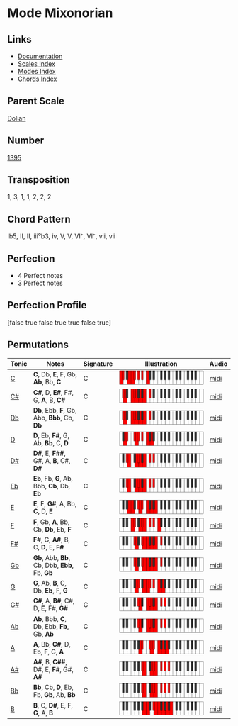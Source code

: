 # Mode Mixonorian

## Links

- [Documentation](README.md)
- [Scales Index](Scales.md)
- [Modes Index](Modes.md)
- [Chords Index](Chords.md)

## Parent Scale

[Dolian](ScaleDolian.md)

## Number

[1395](https://ianring.com/musictheory/scales/1395)

## Transposition

1, 3, 1, 1, 2, 2, 2

## Chord Pattern

Ib5, II, II, iii⁰b3, iv, V, V, VI⁺, VI⁺, vii, vii

## Perfection

- 4 Perfect notes
- 3 Perfect notes

## Perfection Profile

[false true false true true false true]

## Permutations

| Tonic | Notes | Signature | Illustration | Audio |
|-------|-------|-----------|--------------|-------|
| [C](ModeCNaturalMixonorian.md) | **C**, Db, **E**, F, Gb, **Ab**, Bb, **C** | C | ![CNaturalMixonorian](ModeCNaturalMixonorian.png) | [midi](https://github.com/edipermadi/music/blob/main/docs/ModeCNaturalMixonorian.mid?raw=true) |
| [C#](ModeCSharpMixonorian.md) | **C#**, D, **E#**, F#, G, **A**, B, **C#** | C | ![CSharpMixonorian](ModeCSharpMixonorian.png) | [midi](https://github.com/edipermadi/music/blob/main/docs/ModeCSharpMixonorian.mid?raw=true) |
| [Db](ModeDFlatMixonorian.md) | **Db**, Ebb, **F**, Gb, Abb, **Bbb**, Cb, **Db** | C | ![DFlatMixonorian](ModeDFlatMixonorian.png) | [midi](https://github.com/edipermadi/music/blob/main/docs/ModeDFlatMixonorian.mid?raw=true) |
| [D](ModeDNaturalMixonorian.md) | **D**, Eb, **F#**, G, Ab, **Bb**, C, **D** | C | ![DNaturalMixonorian](ModeDNaturalMixonorian.png) | [midi](https://github.com/edipermadi/music/blob/main/docs/ModeDNaturalMixonorian.mid?raw=true) |
| [D#](ModeDSharpMixonorian.md) | **D#**, E, **F##**, G#, A, **B**, C#, **D#** | C | ![DSharpMixonorian](ModeDSharpMixonorian.png) | [midi](https://github.com/edipermadi/music/blob/main/docs/ModeDSharpMixonorian.mid?raw=true) |
| [Eb](ModeEFlatMixonorian.md) | **Eb**, Fb, **G**, Ab, Bbb, **Cb**, Db, **Eb** | C | ![EFlatMixonorian](ModeEFlatMixonorian.png) | [midi](https://github.com/edipermadi/music/blob/main/docs/ModeEFlatMixonorian.mid?raw=true) |
| [E](ModeENaturalMixonorian.md) | **E**, F, **G#**, A, Bb, **C**, D, **E** | C | ![ENaturalMixonorian](ModeENaturalMixonorian.png) | [midi](https://github.com/edipermadi/music/blob/main/docs/ModeENaturalMixonorian.mid?raw=true) |
| [F](ModeFNaturalMixonorian.md) | **F**, Gb, **A**, Bb, Cb, **Db**, Eb, **F** | C | ![FNaturalMixonorian](ModeFNaturalMixonorian.png) | [midi](https://github.com/edipermadi/music/blob/main/docs/ModeFNaturalMixonorian.mid?raw=true) |
| [F#](ModeFSharpMixonorian.md) | **F#**, G, **A#**, B, C, **D**, E, **F#** | C | ![FSharpMixonorian](ModeFSharpMixonorian.png) | [midi](https://github.com/edipermadi/music/blob/main/docs/ModeFSharpMixonorian.mid?raw=true) |
| [Gb](ModeGFlatMixonorian.md) | **Gb**, Abb, **Bb**, Cb, Dbb, **Ebb**, Fb, **Gb** | C | ![GFlatMixonorian](ModeGFlatMixonorian.png) | [midi](https://github.com/edipermadi/music/blob/main/docs/ModeGFlatMixonorian.mid?raw=true) |
| [G](ModeGNaturalMixonorian.md) | **G**, Ab, **B**, C, Db, **Eb**, F, **G** | C | ![GNaturalMixonorian](ModeGNaturalMixonorian.png) | [midi](https://github.com/edipermadi/music/blob/main/docs/ModeGNaturalMixonorian.mid?raw=true) |
| [G#](ModeGSharpMixonorian.md) | **G#**, A, **B#**, C#, D, **E**, F#, **G#** | C | ![GSharpMixonorian](ModeGSharpMixonorian.png) | [midi](https://github.com/edipermadi/music/blob/main/docs/ModeGSharpMixonorian.mid?raw=true) |
| [Ab](ModeAFlatMixonorian.md) | **Ab**, Bbb, **C**, Db, Ebb, **Fb**, Gb, **Ab** | C | ![AFlatMixonorian](ModeAFlatMixonorian.png) | [midi](https://github.com/edipermadi/music/blob/main/docs/ModeAFlatMixonorian.mid?raw=true) |
| [A](ModeANaturalMixonorian.md) | **A**, Bb, **C#**, D, Eb, **F**, G, **A** | C | ![ANaturalMixonorian](ModeANaturalMixonorian.png) | [midi](https://github.com/edipermadi/music/blob/main/docs/ModeANaturalMixonorian.mid?raw=true) |
| [A#](ModeASharpMixonorian.md) | **A#**, B, **C##**, D#, E, **F#**, G#, **A#** | C | ![ASharpMixonorian](ModeASharpMixonorian.png) | [midi](https://github.com/edipermadi/music/blob/main/docs/ModeASharpMixonorian.mid?raw=true) |
| [Bb](ModeBFlatMixonorian.md) | **Bb**, Cb, **D**, Eb, Fb, **Gb**, Ab, **Bb** | C | ![BFlatMixonorian](ModeBFlatMixonorian.png) | [midi](https://github.com/edipermadi/music/blob/main/docs/ModeBFlatMixonorian.mid?raw=true) |
| [B](ModeBNaturalMixonorian.md) | **B**, C, **D#**, E, F, **G**, A, **B** | C | ![BNaturalMixonorian](ModeBNaturalMixonorian.png) | [midi](https://github.com/edipermadi/music/blob/main/docs/ModeBNaturalMixonorian.mid?raw=true) |
